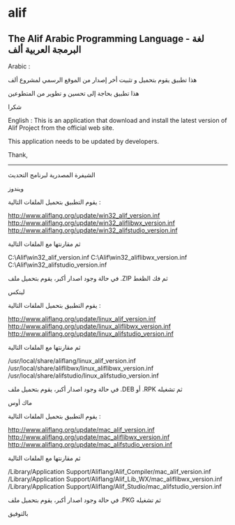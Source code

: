 # alif
The Alif Arabic Programming Language - لغة البرمجة العربية ألف
----------------------------------------------------------

Arabic :

هذا تطبيق يقوم بتحميل و تثبيت أخر إصدار من الموقع الرسمي لمشروع ألف

هذا تطبيق بحاجة إلى تحسين و تطوير من المتطوعين

شكرا 

English :
This is an application that download and install the latest version of Alif Project from the official web site.

This application needs to be updated by developers.

Thank,

--------------------------------------------------------

الشيفرة المصدرية لبرنامج التحديث 

ويندوز

يقوم التطبيق بتحميل الملفات التالية : 

http://www.aliflang.org/update/win32_alif_version.inf
http://www.aliflang.org/update/win32_aliflibwx_version.inf
http://www.aliflang.org/update/win32_alifstudio_version.inf

ثم مقارنتها مع الملفات التالية

C:\Alif\win32_alif_version.inf
C:\Alif\win32_aliflibwx_version.inf
C:\Alif\win32_alifstudio_version.inf

في حالة وجود اصدار أكبر، يقوم بتحميل ملف .ZIP ثم فك الظغط

لينكس

يقوم التطبيق بتحميل الملفات التالية : 

http://www.aliflang.org/update/linux_alif_version.inf
http://www.aliflang.org/update/linux_aliflibwx_version.inf
http://www.aliflang.org/update/linux_alifstudio_version.inf

ثم مقارنتها مع الملفات التالية

/usr/local/share/aliflang/linux_alif_version.inf
/usr/local/share/aliflibwx/linux_aliflibwx_version.inf
/usr/local/share/alifstudio/linux_alifstudio_version.inf

في حالة وجود اصدار أكبر، يقوم بتحميل ملف .DEB أو .RPK ثم تشغيله

ماك أوس

يقوم التطبيق بتحميل الملفات التالية : 

http://www.aliflang.org/update/mac_alif_version.inf
http://www.aliflang.org/update/mac_aliflibwx_version.inf
http://www.aliflang.org/update/mac_alifstudio_version.inf

ثم مقارنتها مع الملفات التالية

/Library/Application Support/Aliflang/Alif_Compiler/mac_alif_version.inf
/Library/Application Support/Aliflang/Alif_Lib_WX/mac_aliflibwx_version.inf
/Library/Application Support/Aliflang/Alif_Studio/mac_alifstudio_version.inf

في حالة وجود اصدار أكبر، يقوم بتحميل ملف .PKG ثم تشغيله

بالتوفيق